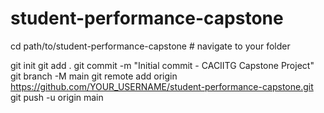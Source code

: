 # student-performance-capstone
cd path/to/student-performance-capstone  # navigate to your folder

git init
git add .
git commit -m "Initial commit - CACIITG Capstone Project"
git branch -M main
git remote add origin https://github.com/YOUR_USERNAME/student-performance-capstone.git
git push -u origin main
